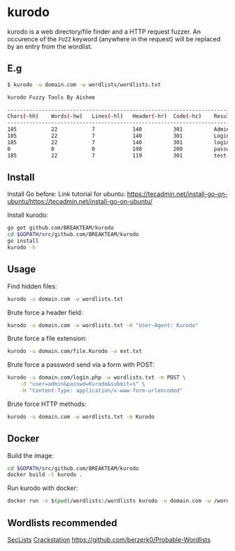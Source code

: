 # kurodo

kurodo is a web directory/file finder and a HTTP request fuzzer.
An occurence of the `FUZZ` keyword (anywhere in the request) will be replaced by an entry from the wordlist.

## E.g

```bash
$ kurodo -u domain.com -w wordlists/wordlists.txt

kurodo Fuzzy Tools By Aishee

---------------------------------------------------------------------------------
Chars(-hh)    Words(-hw)   Lines(-hl)   Header(-hr)  Code(-hc)    Result
---------------------------------------------------------------------------------
185           22           7            140          301          Admin
185           22           7            140          301          Login
185           22           7            140          301          login
0             0            0            198          200          passwords
185           22           7            119          301          test
```

## Install

Install Go before:
Link tutorial for ubuntu: <https://tecadmin.net/install-go-on-ubuntu/https://tecadmin.net/install-go-on-ubuntu/>

Install kurodo:

```bash
go get github.com/BREAKTEAM/kurodo
cd $GOPATH/src/github.com/BREAKTEAM/kurodo
go install
kurodo -h
```

## Usage

Find hidden files:

```bash
kurodo -u domain.com -w wordlists.txt
```

Brute force a header field:

```bash
kurodo -u domain.com -w wordlists.txt -H "User-Agent: Kurodo"
```

Brute force a file extension:

```bash
kurodo -u domain.com/file.Kurodo -w ext.txt
```

Brute force a password send via a form with POST:

```bash
kurodo -u domain.com/login.php -w wordlists.txt -m POST \
    -d "user=admin&passwd=Kurodo&submit=s" \
    -H "Content-Type: application/x-www-form-urlencoded"
```

Brute force HTTP methods:

```bash
kurodo -u domain.com -w wordlists.txt -m Kurodo
```

## Docker

Build the image:

```bash
cd $GOPATH/src/github.com/BREAKTEAM/kurodo
docker build -t kurodo .
```

Run kurodo with docker:

```bash
docker run -v $(pwd)/wordlists:/wordlists kurodo -u domain.com -w /wordlists/wordlists.txt
```

## Wordlists recommended

[SecLists](https://github.com/danielmiessler/SecLists/tree/master/Discovery/Web-Content)
[Crackstation](https://crackstation.net/crackstation-wordlist-password-cracking-dictionary.htm)
<https://github.com/berzerk0/Probable-Wordlists>
